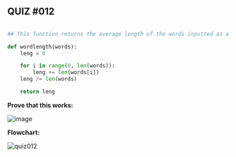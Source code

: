 ## QUIZ #012
```.py

## This function returns the average length of the words inputted as a list

def wordlength(words):
    leng = 0

    for i in range(0, len(words)):
        leng += len(words[i])    
    leng /= len(words)         

    return leng

``` 

**Prove that this works:**

![image](https://user-images.githubusercontent.com/88994602/142161290-c15cecdf-22b5-4a06-8706-c6325f868d47.png)

**Flowchart:**

![quiz012](https://user-images.githubusercontent.com/88994602/145294190-8833cbd0-06ab-4341-886d-ccdc195dd02b.png)
